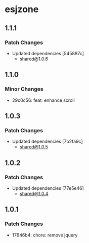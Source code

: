 # esjzone

## 1.1.1

### Patch Changes

- Updated dependencies [545887c]
  - shared@1.0.6

## 1.1.0

### Minor Changes

- 29c0c56: feat: enhance scroll

## 1.0.3

### Patch Changes

- Updated dependencies [7b2fa9c]
  - shared@1.0.5

## 1.0.2

### Patch Changes

- Updated dependencies [77e5e46]
  - shared@1.0.4

## 1.0.1

### Patch Changes

- 17646b4: chore: remove jquery
